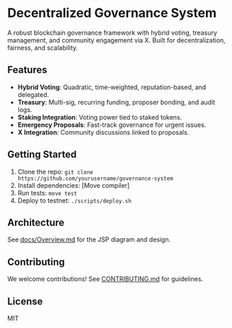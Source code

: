 # Decentralized Governance System

A robust blockchain governance framework with hybrid voting, treasury management, and community engagement via X. Built for decentralization, fairness, and scalability.

## Features
- **Hybrid Voting**: Quadratic, time-weighted, reputation-based, and delegated.
- **Treasury**: Multi-sig, recurring funding, proposer bonding, and audit logs.
- **Staking Integration**: Voting power tied to staked tokens.
- **Emergency Proposals**: Fast-track governance for urgent issues.
- **X Integration**: Community discussions linked to proposals.

## Getting Started
1. Clone the repo: `git clone https://github.com/yourusername/governance-system`
2. Install dependencies: [Move compiler]
3. Run tests: `move test`
4. Deploy to testnet: `./scripts/deploy.sh`

## Architecture
See [docs/Overview.md](docs/Overview.md) for the JSP diagram and design.

## Contributing
We welcome contributions! See [CONTRIBUTING.md](CONTRIBUTING.md) for guidelines.

## License
MIT
